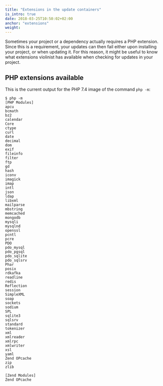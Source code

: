 ```yaml
---
title: "Extensions in the update containers"
is_intro: true
date: 2018-03-25T10:50:02+02:00
anchor: "extensions"
weight:
---
```


Sometimes your project or a dependency actually requires a PHP extension. Since this is a requirement, your updates can then fail either upon installing your project, or when updating it. For this reason, it might be useful to know what extensions violinist has available when checking for updates in your project.
## PHP extensions available

This is the current output for the PHP 7.4 image of the command `php -m`:

```
$ php -m
[PHP Modules]
apcu
bcmath
bz2
calendar
Core
ctype
curl
date
decimal
dom
exif
fileinfo
filter
ftp
gd
hash
iconv
imagick
imap
intl
json
ldap
libxml
mailparse
mbstring
memcached
mongodb
mysqli
mysqlnd
openssl
pcntl
pcre
PDO
pdo_mysql
pdo_pgsql
pdo_sqlite
pdo_sqlsrv
Phar
posix
rdkafka
readline
redis
Reflection
session
SimpleXML
soap
sockets
sodium
SPL
sqlite3
sqlsrv
standard
tokenizer
xml
xmlreader
xmlrpc
xmlwriter
xsl
yaml
Zend OPcache
zip
zlib

[Zend Modules]
Zend OPcache
```
